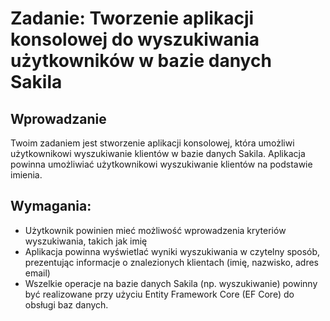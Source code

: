 # Zadanie: Tworzenie aplikacji konsolowej do wyszukiwania użytkowników w bazie danych Sakila

## Wprowadzanie
Twoim zadaniem jest stworzenie aplikacji konsolowej, która umożliwi użytkownikowi wyszukiwanie klientów w bazie danych Sakila. Aplikacja powinna umożliwiać użytkownikowi wyszukiwanie klientów na podstawie imienia.


## Wymagania:
- Użytkownik powinien mieć możliwość wprowadzenia kryteriów wyszukiwania, takich jak imię 
- Aplikacja powinna wyświetlać wyniki wyszukiwania w czytelny sposób, prezentując informacje o znalezionych klientach (imię, nazwisko, adres email)
- Wszelkie operacje na bazie danych Sakila (np. wyszukiwanie) powinny być realizowane przy użyciu Entity Framework Core (EF Core) do obsługi baz danych.
